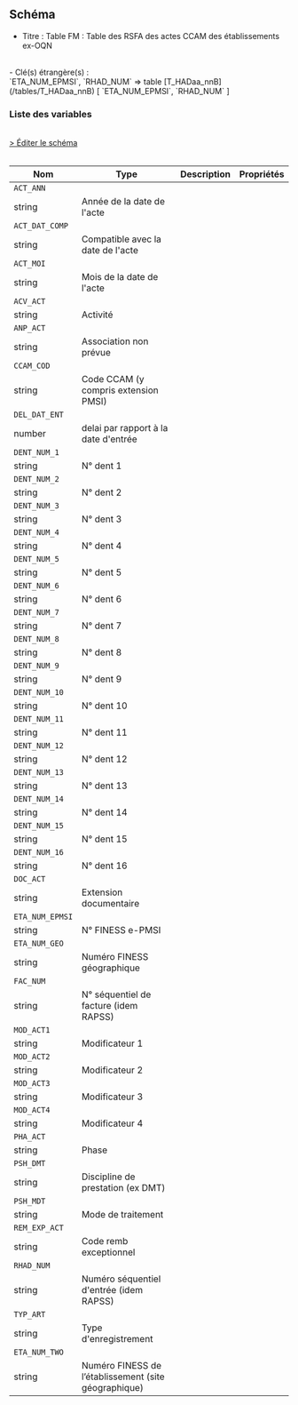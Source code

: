 ## Schéma

- Titre : Table FM : Table des RSFA des actes CCAM des établissements ex-OQN
<br />
- Clé(s) étrangère(s) : <br />
`ETA_NUM_EPMSI`, `RHAD_NUM` => table [T_HADaa_nnB](/tables/T_HADaa_nnB) [ `ETA_NUM_EPMSI`, `RHAD_NUM` ]<br />

### Liste des variables
<br />
<div>
    <a href="https://gitlab.com/healthdatahub/schema-snds/edit/master/schemas/PMSI/PMSI%20HAD/T_HADaa_nnFM.json"  
    arget="_blank" rel="noopener noreferrer">> Éditer le schéma</a>
    <OutboundLink />
</div>
<br />

Nom|Type|Description|Propriétés
-|-|-|-
`ACT_ANN`|
string|Année de la date de l&#x27;acte||
`ACT_DAT_COMP`|
string|Compatible avec la date de l&#x27;acte||
`ACT_MOI`|
string|Mois de la date de l&#x27;acte||
`ACV_ACT`|
string|Activité||
`ANP_ACT`|
string|Association non prévue||
`CCAM_COD`|
string|Code CCAM (y compris extension PMSI)||
`DEL_DAT_ENT`|
number|delai par rapport à la date d&#x27;entrée||
`DENT_NUM_1`|
string|N° dent 1||
`DENT_NUM_2`|
string|N° dent 2||
`DENT_NUM_3`|
string|N° dent 3||
`DENT_NUM_4`|
string|N° dent 4||
`DENT_NUM_5`|
string|N° dent 5||
`DENT_NUM_6`|
string|N° dent 6||
`DENT_NUM_7`|
string|N° dent 7||
`DENT_NUM_8`|
string|N° dent 8||
`DENT_NUM_9`|
string|N° dent 9||
`DENT_NUM_10`|
string|N° dent 10||
`DENT_NUM_11`|
string|N° dent 11||
`DENT_NUM_12`|
string|N° dent 12||
`DENT_NUM_13`|
string|N° dent 13||
`DENT_NUM_14`|
string|N° dent 14||
`DENT_NUM_15`|
string|N° dent 15||
`DENT_NUM_16`|
string|N° dent 16||
`DOC_ACT`|
string|Extension documentaire||
`ETA_NUM_EPMSI`|
string|N° FINESS e-PMSI||
`ETA_NUM_GEO`|
string|Numéro FINESS  géographique||
`FAC_NUM`|
string|N° séquentiel de facture (idem RAPSS)||
`MOD_ACT1`|
string|Modificateur 1||
`MOD_ACT2`|
string|Modificateur 2||
`MOD_ACT3`|
string|Modificateur 3||
`MOD_ACT4`|
string|Modificateur 4||
`PHA_ACT`|
string|Phase||
`PSH_DMT`|
string|Discipline de prestation (ex DMT)||
`PSH_MDT`|
string|Mode de traitement||
`REM_EXP_ACT`|
string|Code remb exceptionnel||
`RHAD_NUM`|
string|Numéro séquentiel d&#x27;entrée (idem RAPSS)||
`TYP_ART`|
string|Type d&#x27;enregistrement||
`ETA_NUM_TWO`|
string|Numéro FINESS de l’établissement (site géographique)||

